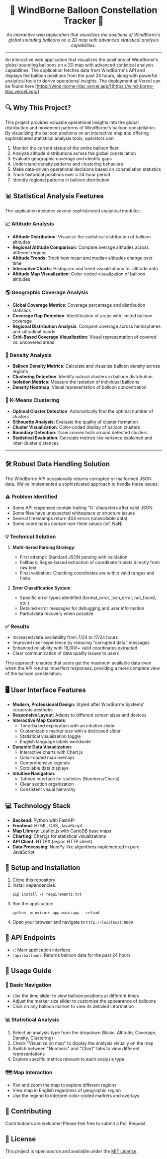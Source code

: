 # <div align="center">🎈 WindBorne Balloon Constellation Tracker 🎈</div>

<div align="center">
<i>An interactive web application that visualizes the positions of WindBorne's global sounding balloons on a 2D map with advanced statistical analysis capabilities.</i>
</div>

---

An interactive web application that visualizes the positions of WindBorne's global sounding balloons on a 2D map with advanced statistical analysis capabilities. The application fetches data from WindBorne's API and displays the balloon positions from the past 24 hours, along with powerful analytical tools to derive operational insights. The deployment at Vercel can be found here [https://wind-borne-lilac.vercel.app/](https://wind-borne-lilac.vercel.app/)

## 🔍 Why This Project?

This project provides valuable operational insights into the global distribution and movement patterns of WindBorne's balloon constellation. By visualizing the balloon positions on an interactive map and offering sophisticated statistical analysis tools, operators can:

1. Monitor the current status of the entire balloon fleet
2. Analyze altitude distributions across the global constellation
3. Evaluate geographic coverage and identify gaps
4. Understand density patterns and clustering behaviors
5. Make data-driven operational decisions based on constellation statistics
6. Track historical positions over a 24-hour period
7. Identify regional patterns in balloon distribution

## 📊 Statistical Analysis Features

The application includes several sophisticated analytical modules:

### 📈 Altitude Analysis
- **Altitude Distribution**: Visualize the statistical distribution of balloon altitudes
- **Regional Altitude Comparison**: Compare average altitudes across different regions
- **Altitude Trends**: Track how mean and median altitudes change over time
- **Interactive Charts**: Histogram and trend visualizations for altitude data
- **Altitude Map Visualization**: Color-coded visualization of balloon altitudes

### 🌎 Geographic Coverage Analysis
- **Global Coverage Metrics**: Coverage percentage and distribution statistics
- **Coverage Gap Detection**: Identification of areas with limited balloon coverage
- **Regional Distribution Analysis**: Compare coverage across hemispheres and latitudinal bands
- **Grid-Based Coverage Visualization**: Visual representation of covered vs. uncovered areas

### 🔢 Density Analysis
- **Balloon Density Metrics**: Calculate and visualize balloon density across regions
- **Clustering Detection**: Identify natural clusters in balloon distribution
- **Isolation Metrics**: Measure the isolation of individual balloons
- **Density Heatmap**: Visual representation of balloon concentration

### 🧩 K-Means Clustering
- **Optimal Cluster Detection**: Automatically find the optimal number of clusters
- **Silhouette Analysis**: Evaluate the quality of cluster formation
- **Cluster Visualization**: Color-coded display of balloon clusters
- **Boundary Detection**: Draw convex hulls around detected clusters
- **Statistical Evaluation**: Calculate metrics like variance explained and inter-cluster distances

---

## 🛠️ Robust Data Handling Solution

The WindBorne API occasionally returns corrupted or malformed JSON data. We've implemented a sophisticated approach to handle these issues:

### ⚠️ Problem Identified
- Some API responses contain trailing '%' characters after valid JSON
- Some files have unexpected whitespace or structure issues
- Several timestamps return 404 errors (unavailable data)
- Some coordinates contain non-finite values (inf, NaN)

### 💡 Technical Solution
1. **Multi-tiered Parsing Strategy**:
   - First attempt: Standard JSON parsing with validation
   - Fallback: Regex-based extraction of coordinate triplets directly from raw text
   - Final validation: Checking coordinates are within valid ranges and finite

2. **Error Classification System**:
   - Specific error types identified (format_error, json_error, not_found, etc.)
   - Detailed error messages for debugging and user information
   - Partial data recovery when possible

### ✅ Results
- Increased data availability from 7/24 to 17/24 hours
- Improved user experience by reducing "corrupted data" messages
- Enhanced reliability with 16,000+ valid coordinates extracted
- Clear communication of data quality issues to users

This approach ensures that users get the maximum available data even when the API returns imperfect responses, providing a more complete view of the balloon constellation.

## 🖥️ User Interface Features

- **Modern, Professional Design**: Styled after WindBorne Systems' corporate aesthetic
- **Responsive Layout**: Adapts to different screen sizes and devices
- **Interactive Map Controls**:
  - Time-based exploration with an intuitive slider
  - Customizable marker size with a dedicated slider
  - Statistical visualization toggle
  - English language labels worldwide
- **Dynamic Data Visualization**:
  - Interactive charts with Chart.js
  - Color-coded map overlays
  - Comprehensive legends
  - Scrollable data displays
- **Intuitive Navigation**:
  - Tabbed interface for statistics (Numbers/Charts)
  - Clear section organization
  - Consistent visual hierarchy

## 💻 Technology Stack

- **Backend**: Python with FastAPI
- **Frontend**: HTML, CSS, JavaScript
- **Map Library**: Leaflet.js with CartoDB base maps
- **Charting**: Chart.js for statistical visualizations
- **API Client**: HTTPX (async HTTP client)
- **Data Processing**: NumPy-like algorithms implemented in pure JavaScript

## 🚀 Setup and Installation

1. Clone this repository
2. Install dependencies:
   ```
   pip install -r requirements.txt
   ```
3. Run the application:
   ```
   python -m uvicorn app.main:app --reload
   ```
4. Open your browser and navigate to `http://localhost:8000`

## 🔌 API Endpoints

- `/`: Main application interface
- `/api/balloons`: Returns balloon data for the past 24 hours

## 📖 Usage Guide

### 🧭 Basic Navigation
- Use the time slider to view balloon positions at different times
- Adjust the marker size slider to customize the appearance of balloons
- Click on any balloon marker to view its detailed information

### 📊 Statistical Analysis
1. Select an analysis type from the dropdown (Basic, Altitude, Coverage, Density, Clustering)
2. Check "Visualize on map" to display the analysis visually on the map
3. Switch between "Numbers" and "Chart" tabs to view different representations
4. Explore specific metrics relevant to each analysis type

### 🗺️ Map Interaction
- Pan and zoom the map to explore different regions
- View map in English regardless of geographic region
- Use the legend to interpret color-coded markers and overlays

## 👥 Contributing

Contributions are welcome! Please feel free to submit a Pull Request.

## 📄 License

This project is open source and available under the [MIT License](LICENSE).
